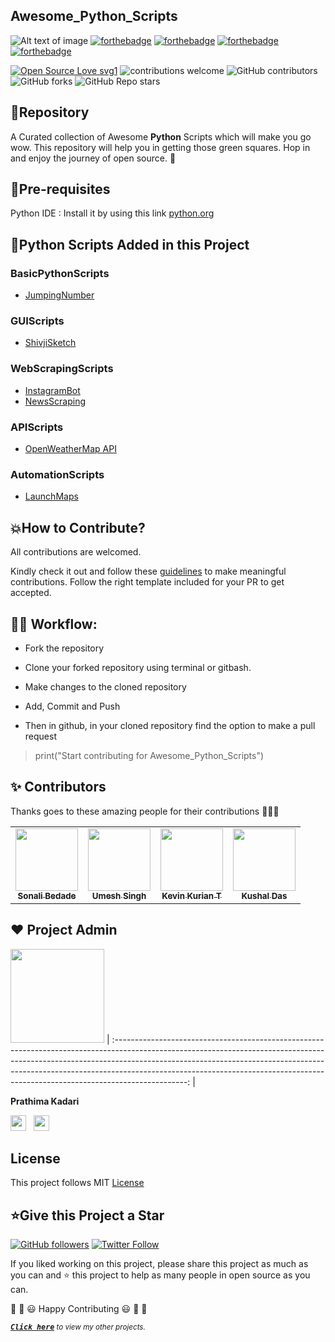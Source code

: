 <h2>Awesome_Python_Scripts</h2>

![Alt text of image](https://github.com/prathimacode-hub/prathimacode-hub/blob/main/CoverPhoto.png)
[![forthebadge](https://forthebadge.com/images/badges/built-by-developers.svg)](https://forthebadge.com)
[![forthebadge](https://forthebadge.com/images/badges/built-with-swag.svg)](https://forthebadge.com)
[![forthebadge](https://forthebadge.com/images/badges/built-with-love.svg)](https://forthebadge.com)
[![forthebadge](https://forthebadge.com/images/badges/made-with-python.svg)](https://forthebadge.com)

[![Open Source Love svg1](https://badges.frapsoft.com/os/v1/open-source.svg?v=103)](https://github.com/ellerbrock/open-source-badges/) ![contributions welcome](https://img.shields.io/static/v1.svg?label=Contributions&message=Welcome&color=0059b3&style=flat-square) ![GitHub contributors](https://img.shields.io/github/contributors-anon/prathimacode-hub/Awesome_Python_Scripts) ![GitHub forks](https://img.shields.io/github/forks/prathimacode-hub/Awesome_Python_Scripts?style=social) ![GitHub Repo stars](https://img.shields.io/github/stars/prathimacode-hub/Awesome_Python_Scripts?style=social) </p> 


<h2>📌Repository</h2>

A Curated collection of Awesome **Python** Scripts which will make you go wow. This repository will help you in getting those green squares. Hop in and enjoy the journey of open source. 🚀


<h2>🌱Pre-requisites</h2>

Python IDE : Install it by using this link [python.org](https://www.python.org/downloads/)


<h2>🤝Python Scripts Added in this Project</h2>

<h3>BasicPythonScripts</h3>

- [JumpingNumber](https://github.com/prathimacode-hub/Awesome_Python_Scripts/tree/main/BasicPythonScripts/JumpingNumber)

<h3>GUIScripts</h3>

- [ShivjiSketch](https://github.com/prathimacode-hub/Awesome_Python_Scripts/tree/main/GUIScripts/Shivji%20Sketch%20Using%20Turtle)

<h3>WebScrapingScripts</h3>

- [InstagramBot](https://github.com/prathimacode-hub/Awesome_Python_Scripts/tree/main/WebScrapingScripts/InstagramBot)
- [NewsScraping](https://github.com/prathimacode-hub/Awesome_Python_Scripts/tree/main/WebScrapingScripts/NewsScraping)

<h3>APIScripts</h3>

- [OpenWeatherMap API](https://github.com/prathimacode-hub/Awesome_Python_Scripts/tree/main/APIScripts/OpenWeatherMap%20API)

<h3>AutomationScripts</h3>

- [LaunchMaps](https://github.com/prathimacode-hub/Awesome_Python_Scripts/tree/main/AutomationScripts/LaunchMaps)


<h2>💥How to Contribute?</h2>

All contributions are welcomed.

Kindly check it out and follow these [guidelines](CONTRIBUTING_GUIDELINES.md) to make meaningful contributions. Follow the right template included for your PR to get accepted.


<h2>👨‍💻 Workflow:</h2>

- Fork the repository

- Clone your forked repository using terminal or gitbash.

- Make changes to the cloned repository

- Add, Commit and Push

- Then in github, in your cloned repository find the option to make a pull request 

> print("Start contributing for Awesome_Python_Scripts")


<h2> ✨ Contributors </h2>

Thanks goes to these amazing people for their contributions 🎉🎉🎉

<!-- ALL-CONTRIBUTORS-LIST:START - Do not remove or modify this section -->
<!-- prettier-ignore-start -->
<!-- markdownlint-disable -->
<table>
<tr>
<td align="center"><a href="https://github.com/sonaliBedade"><img src="https://avatars.githubusercontent.com/u/71630760?v=4" width="100px;" alt=""/><br /><sub><b>Sonali Bedade</b></sub></a><br /> </td>
<td align="center"><a href="https://github.com/Umesh-01"><img src="https://avatars.githubusercontent.com/u/83420185?v=4" width="100px;" alt=""/><br /><sub><b>Umesh Singh</b></sub></a><br /> </td>
<td align="center"><a href="https://github.com/KevinKurian7"><img src="https://avatars.githubusercontent.com/u/54651915?v=4" width="100px;" alt=""/><br /><sub><b>Kevin Kurian T</b></sub></a><br /> </td>
<td align="center"><a href="https://github.com/Kushal997-das"><img src="https://avatars.githubusercontent.com/u/61356005?v=4" width="100px;" alt=""/><br /><sub><b>Kushal Das</b></sub></a><br /> </td>
</tr>
</table>

<!-- markdownlint-enable -->
<!-- prettier-ignore-end -->
<!-- ALL-CONTRIBUTORS-LIST:END -->


<h2> ❤️ Project Admin</h2>

<a href="https://github.com/prathimacode-hub"><img src="https://github.com/prathimacode-hub/prathimacode-hub/blob/main/Prathima%20updated%20profile%20pic.jpg" width=150px height=150px /></a>
| :------------------------------------------------------------------------------------------------------------------------------------------------------------------------------------------------------------------------------------------------------------------------------------------------------------------------------------------: |

**Prathima Kadari**

<a href="https://twitter.com/prathimak88"><img src="https://upload.wikimedia.org/wikipedia/fr/thumb/c/c8/Twitter_Bird.svg/1200px-Twitter_Bird.svg.png" width="25"></img></a>&nbsp;&nbsp; <a href="https://www.linkedin.com/in/prathima-kadari/"><img src="https://www.felberpr.com/wp-content/uploads/linkedin-logo.png" width="25"></img></a>


<h2> License</h2>

This project follows MIT [License](LICENSE)


<h2>⭐Give this Project a Star</h2>

[![GitHub followers](https://img.shields.io/github/followers/prathimacode-hub.svg?label=Follow%20@prathimacode-hub&style=social)](https://github.com/prathimak88/)  [![Twitter Follow](https://img.shields.io/twitter/follow/prathimak88?style=social)](https://twitter.com/prathimak88)

If you liked working on this project, please share this project as much as you can and ⭐ this project to help as many people in open source as you can. 

🎉 🎊 😃 Happy Contributing 😃 🎊 🎉


<sup><kbd>***[Click here](https://github.com/prathimacode-hub/prathimacode-hub/blob/main/PROJECTS.md)***</kbd> *to view my other projects.</sup>* <br>
</td>
